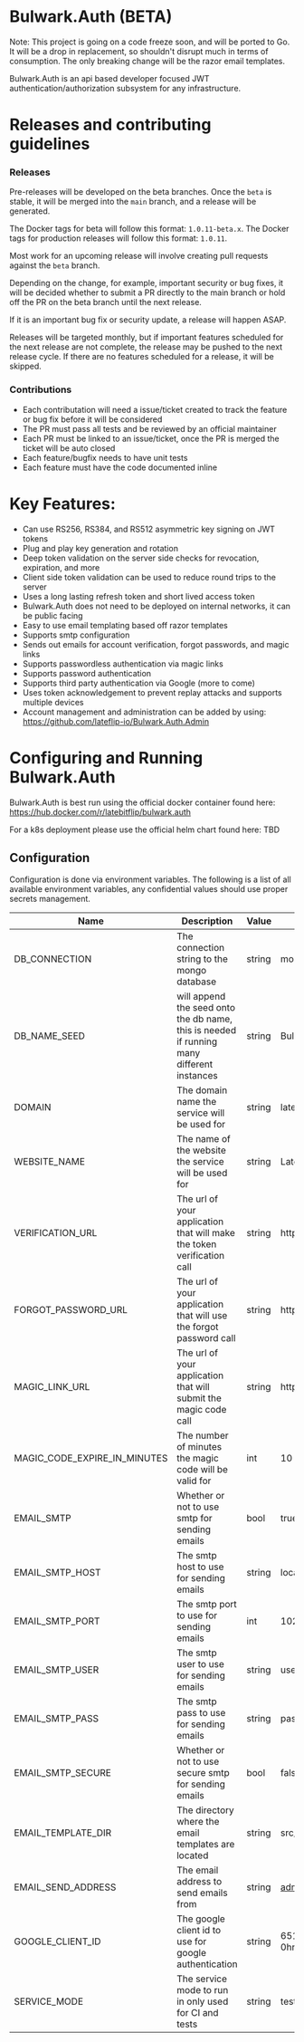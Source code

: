 # Bulwark.Auth (BETA)
Note: This project is going on a code freeze soon, and will be ported to Go. It will be a drop in replacement, so shouldn't disrupt much in terms of consumption. The only breaking change will be the razor email templates. 

Bulwark.Auth is an api based developer focused JWT authentication/authorization subsystem for any infrastructure. 

# Releases and contributing guidelines

### Releases

Pre-releases will be developed on the beta branches. Once the `beta` is stable, it will be merged into the `main` branch, and a release will be generated.

The Docker tags for beta will follow this format: `1.0.11-beta.x`. The Docker tags for production releases will follow this format: `1.0.11`.

Most work for an upcoming release will involve creating pull requests against the `beta` branch.

Depending on the change, for example, important security or bug fixes, it will be decided whether to submit a PR directly to the main branch or hold off the PR on the beta branch until the next release.

If it is an important bug fix or security update, a release will happen ASAP.

Releases will be targeted monthly, but if important features scheduled for the next release are not complete, the release may be pushed to the next release cycle. If there are no features scheduled for a release, it will be skipped.

### Contributions

- Each contributation will need a issue/ticket created to track the feature or bug fix before it will be considered
- The PR must pass all tests and be reviewed by an official maintainer
- Each PR must be linked to an issue/ticket, once the PR is merged the ticket will be auto closed
- Each feature/bugfix needs to have unit tests 
- Each feature must have the code documented inline 


# Key Features:
- Can use RS256, RS384, and RS512 asymmetric key signing on JWT tokens
- Plug and play key generation and rotation
- Deep token validation on the server side checks for revocation, expiration, and more
- Client side token validation can be used to reduce round trips to the server
- Uses a long lasting refresh token and short lived access token
- Bulwark.Auth does not need to be deployed on internal networks, it can be public facing
- Easy to use email templating based off razor templates
- Supports smtp configuration
- Sends out emails for account verification, forgot passwords, and magic links
- Supports passwordless authentication via magic links
- Supports password authentication
- Supports third party authentication via Google (more to come)
- Uses token acknowledgement to prevent replay attacks and supports multiple devices
- Account management and administration can be added by using: https://github.com/lateflip-io/Bulwark.Auth.Admin

# Configuring and Running Bulwark.Auth

Bulwark.Auth is best run using the official docker container found here: https://hub.docker.com/r/latebitflip/bulwark.auth

For a k8s deployment please use the official helm chart found here: TBD

## Configuration
Configuration is done via environment variables. The following is a list of all available environment variables, any 
confidential values should use proper secrets management.

| Name                         | Description                                                                               | Value  | Example                                                                  | Mandatory |
|------------------------------|-------------------------------------------------------------------------------------------|--------|--------------------------------------------------------------------------|-----------|
| DB_CONNECTION                | The connection string to the mongo database                                               | string | mongodb://localhost:27017                                                | Yes       |
| DB_NAME_SEED                 | will append the seed onto the db name, this is needed if running many different instances | string | BulwarkAuth-{seed}                                                       | No        |
| DOMAIN                       | The domain name the service will be used for                                              | string | lateflip.io                                                              | Yes       |
| WEBSITE_NAME                 | The name of the website the service will be used for                                      | string | Late Flip                                                                | Yes       |
| VERIFICATION_URL             | The url of your application that will make the token verification call                    | string | https://localhost:3000/verify                                            | Yes       |
| FORGOT_PASSWORD_URL          | The url of your application that will use the forgot password call                        | string | https://localhost:3000/reset-password                                    | Yes       |
| MAGIC_LINK_URL               | The url of your application that will submit the magic code call                          | string | https://localhost:3000/magic-link                                        | Yes       |
| MAGIC_CODE_EXPIRE_IN_MINUTES | The number of minutes the magic code will be valid for                                    | int    | 10                                                                       | Yes       |
| EMAIL_SMTP                   | Whether or not to use smtp for sending emails                                             | bool   | true                                                                     | Yes       |
| EMAIL_SMTP_HOST              | The smtp host to use for sending emails                                                   | string | localhost                                                                | Yes       |
| EMAIL_SMTP_PORT              | The smtp port to use for sending emails                                                   | int    | 1025                                                                     | Yes       |
| EMAIL_SMTP_USER              | The smtp user to use for sending emails                                                   | string | user                                                                     | Yes       |
| EMAIL_SMTP_PASS              | The smtp pass to use for sending emails                                                   | string | pass                                                                     | Yes       |
| EMAIL_SMTP_SECURE            | Whether or not to use secure smtp for sending emails                                      | bool   | false                                                                    | Yes       |
| EMAIL_TEMPLATE_DIR           | The directory where the email templates are located                                       | string | src/bulwark-auth/email-templates                                         | Yes       |
| EMAIL_SEND_ADDRESS           | The email address to send emails from                                                     | string | admin@lateflip.io                                                        | Yes       |
| GOOGLE_CLIENT_ID             | The google client id to use for google authentication                                     | string | 651882111548-0hrg7e4o90q1iutmfn02qkf9m90k3d3g.apps.googleusercontent.com | No        |                                                                        |           |
| SERVICE_MODE                 | The service mode to run in only used for CI and tests                                     | string | test                                                                     | No        |

